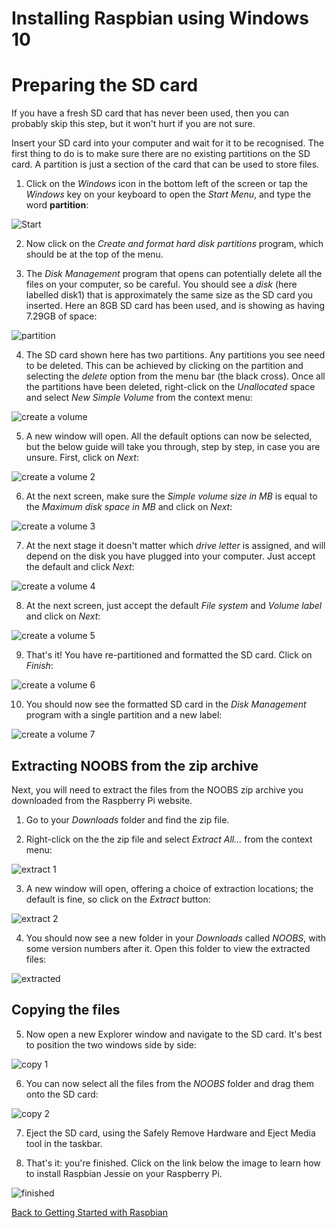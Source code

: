 # Installing Raspbian using Windows 10

# Preparing the SD card

If you have a fresh SD card that has never been used, then you can probably skip this step, but it won't hurt if you are not sure.

Insert your SD card into your computer and wait for it to be recognised. The first thing to do is to make sure there are no existing partitions on the SD card. A partition is just a section of the card that can be used to store files.

1. Click on the *Windows* icon in the bottom left of the screen or tap the *Windows* key on your keyboard to open the *Start Menu*, and type the word **partition**:

  ![Start](images/windows/partition1.png)

2. Now click on the *Create and format hard disk partitions* program, which should be at the top of the menu.

3. The *Disk Management* program that opens can potentially delete all the files on your computer, so be careful. You should see a *disk* (here labelled disk1) that is approximately the same size as the SD card you inserted. Here an 8GB SD card has been used, and is showing as having 7.29GB of space:

  ![partition](images/windows/deletePartition.png)

4. The SD card shown here has two partitions. Any partitions you see need to be deleted. This can be achieved by clicking on the partition and selecting the *delete* option from the menu bar (the black cross). Once all the partitions have been deleted, right-click on the *Unallocated* space and select *New Simple Volume* from the context menu:

  ![create a volume](images/windows/createVolume.png)

5. A new window will open. All the default options can now be selected, but the below guide will take you through, step by step, in case you are unsure. First, click on *Next*:

  ![create a volume 2](images/windows/createVolume2.png)

6. At the next screen, make sure the *Simple volume size in MB* is equal to the *Maximum disk space in MB* and click on *Next*:

  ![create a volume 3](images/windows/createVolume3.png)

7. At the next stage it doesn't matter which *drive letter* is assigned, and will depend on the disk you have plugged into your computer. Just accept the default and click *Next*:

  ![create a volume 4](images/windows/createVolume4.png)

8. At the next screen, just accept the default *File system* and *Volume label* and click on *Next*:

  ![create a volume 5](images/windows/createVolume5.png)

9. That's it! You have re-partitioned and formatted the SD card. Click on *Finish*:

  ![create a volume 6](images/windows/createVolume6.png)

10. You should now see the formatted SD card in the *Disk Management* program with a single partition and a new label:

  ![create a volume 7](images/windows/createVolume7.png)

## Extracting NOOBS from the zip archive

Next, you will need to extract the files from the NOOBS zip archive you downloaded from the Raspberry Pi website.

1. Go to your *Downloads* folder and find the zip file.

2. Right-click on the the zip file and select *Extract All...* from the context menu:

  ![extract 1](images/windows/extract1.png)

3. A new window will open, offering a choice of extraction locations; the default is fine, so click on the *Extract* button:

  ![extract 2](images/windows/extract2.png)

4. You should now see a new folder in your *Downloads* called *NOOBS*, with some version numbers after it. Open this folder to view the extracted files:

  ![extracted](images/windows/extracted.png)

## Copying the files

5. Now open a new Explorer window and navigate to the SD card. It's best to position the two windows side by side:

  ![copy 1](images/windows/copy1.png)

6. You can now select all the files from the *NOOBS* folder and drag them onto the SD card:

  ![copy 2](images/windows/copy2.png)

7. Eject the SD card, using the Safely Remove Hardware and Eject Media tool in the taskbar.

8. That's it: you're finished. Click on the link below the image to learn how to install Raspbian Jessie on your Raspberry Pi.

  ![finished](images/windows/finished.png)

[Back to Getting Started with Raspbian](worksheet.md)

